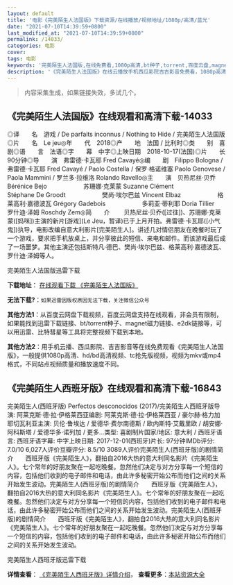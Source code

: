 ```yaml
---
layout: default
title: '电影《完美陌生人法国版》下载资源/在线播放/视频地址/1080p/高清/蓝光'
date: "2021-07-10T14:39:59+0800"
last_modified_at: "2021-07-10T14:39:59+0800"
permalink: /14033/
categories: 电影
cover:
tags: 电影
keywords: '完美陌生人法国版,在线免费看,1080p高清,bt种子,torrent,百度云盘,magnet,磁力链,迅雷下载资源'
description: '《完美陌生人法国版》在线云播放手机西瓜影院吉吉影音免费看，1080p高清bd/hd未删减完整版和tc抢先枪版，mkv/mp4格式，附带bt/torrent种子、magnet/磁力链、百度云盘、网盘资源迅雷下载链接'
---
```


>内容采集生成，如果链接失效，多试几个。


## 《完美陌生人法国版》在线观看和高清下载-14033

◎译　　名　游戏 / De parfaits inconnus / Nothing to Hide / 完美陌生人法国版◎片　　名　Le jeu◎年　　代　2018◎产　　地　法国 / 比利时◎类　　别　喜剧◎语　　言　法语◎字　　幕　中字◎上映日期　2018-10-17(法国)◎片　　长　90分钟◎导　　演　弗雷德·卡瓦耶 Fred Cavayé◎编　　剧　Filippo Bologna / 弗雷德·卡瓦耶 Fred Cavayé / Paolo Costella / 保罗·格诺维塞 Paolo Genovese / Paola Mammini / 罗兰多·拉维洛 Rolando Ravello◎主　　演　贝热尼丝·贝乔 Bérénice Bejo　　　　　　苏珊娜·克莱蒙 Suzanne Clément　　　　　　Stéphane De Groodt　　　　　　樊尚·埃尔巴兹 Vincent Elbaz　　　　　　格莱高利·嘉德波瓦 Grégory Gadebois　　　　　　多莉亚·蒂利耶 Doria Tillier　　　　　　罗什迪·泽姆 Roschdy Zem◎简　　介 　　贝热尼丝·贝乔([过往])、苏珊娜·克莱蒙([妈咪])主演的新片[游戏](Le Jeu，暂译)已于上月开拍。弗雷德·卡瓦耶([小气鬼])执导，电影改编自意大利影片[完美陌生人]。讲述几对情侣朋友在晚餐时玩了一个游戏，要求把手机放桌上，并分享彼此的短信、来电和邮件。而该游戏最后成了一场噩梦。其他主演还包括斯特凡·德巴、樊尚·埃尔巴兹、格莱高利·嘉德波瓦、罗什迪·泽姆等人。


完美陌生人法国版迅雷下载

**下载地址**： [在线观看下载 《完美陌生人法国版》](https://www.993dy.com//vod-detail-id-33772.html) 


**无法下载?**：`如果迅雷因版权原因无法下载，关注微信公众号 `

**其他方法1**：从百度云网盘下载视频，百度云网盘支持在线观看，非会员有限制，如果能找到迅雷下载链接、bt/torrent种子、magnet磁力链接、e2dk链接等，可以用迅雷、比特彗星等工具将完整视频下载到本地。

**其他方法2**：用手机云播、西瓜影院、吉吉影音等在线免费观看《完美陌生人法国版》，一般提供1080p高清、hd/bd高清视频、tc抢先版视频，视频为mkv或mp4格式，不同站点视频质量和播放速度不同。


## 《完美陌生人西班牙版》在线观看和高清下载-16843

完美陌生人(西班牙版) Perfectos desconocidos (2017)/完美陌生人西班牙版导演: 阿莱克斯·德·拉·伊格莱西亚编剧: 阿莱克斯·德·拉·伊格莱西亚 / 豪尔赫·格力加耶切瓦利亚主演: 贝伦·鲁埃达 / 爱德华·费尔南德斯 / 欧内斯特·艾戴里欧 / 胡安娜·阿科斯塔 / 爱德华多·诺列加 / 更多...类型: 喜剧制片国家/地区: 意大利 / 西班牙语言: 西班牙语字幕: 中字上映日期: 2017-12-01(西班牙)片长: 97分钟IMDb评分: 7.0/10 6,027人评价豆瓣评分: 8.5/10 3089人评价完美陌生人(西班牙版)的剧情简介　　西班牙版《完美陌生人》，翻拍自2016大热的意大利同名影片《完美陌生人》。七个常年的好朋友聚在一起吃晚餐。忽然他们决定与对方分享每一个短信的内容，包括他们收到的电子邮件和电话，由此许多秘密开始公布而他们之间的关系开始发生波动。完美陌生人(西班牙版)的剧情简介　　西班牙版《完美陌生人》，翻拍自2016大热的意大利同名影片《完美陌生人》。七个常年的好朋友聚在一起吃晚餐。忽然他们决定与对方分享每一个短信的内容，包括他们收到的电子邮件和电话，由此许多秘密开始公布而他们之间的关系开始发生波动。完美陌生人(西班牙版)的剧情简介　　西班牙版《完美陌生人》，翻拍自2016大热的意大利同名影片《完美陌生人》。七个常年的好朋友聚在一起吃晚餐。忽然他们决定与对方分享每一个短信的内容，包括他们收到的电子邮件和电话，由此许多秘密开始公布而他们之间的关系开始发生波动。


完美陌生人西班牙版迅雷下载

**详情查看**： [《完美陌生人西班牙版》详情介绍](/movie/16843/)， **查看更多**：[本站资源大全](/movie/t/all/)

